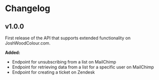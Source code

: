 # Changelog

## v1.0.0

First release of the API that supports extended functionality on JoshWoodColour.com.

**Added:**

- Endpoint for unsubscribing from a list on MailChimp
- Endpoint for retrieving data from a list for a specific user on MailChimp
- Endpoint for creating a ticket on Zendesk